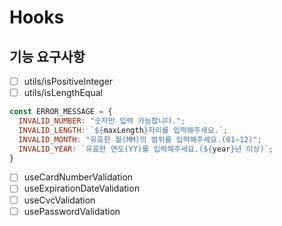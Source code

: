 # Hooks

## 기능 요구사항

- [ ] utils/isPositiveInteger
- [ ] utils/isLengthEqual

```javascript
const ERROR_MESSAGE = {
  INVALID_NUMBER: "숫자만 입력 가능합니다.";
  INVALID_LENGTH: `${maxLength}자리를 입력해주세요.`;
  INVALID_MONTH: "유효한 월(MM)의 범위를 입력해주세요.(01~12)";
  INVALID_YEAR: `유효한 연도(YY)를 입력해주세요.(${year}년 이상)`;
}
```

- [ ] useCardNumberValidation
- [ ] useExpirationDateValidation
- [ ] useCvcValidation
- [ ] usePasswordValidation
